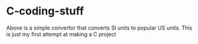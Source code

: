 # C-coding-stuff
Above is a simple convertor that converts SI units to popular US units.
This is just my first attempt at making a C project
